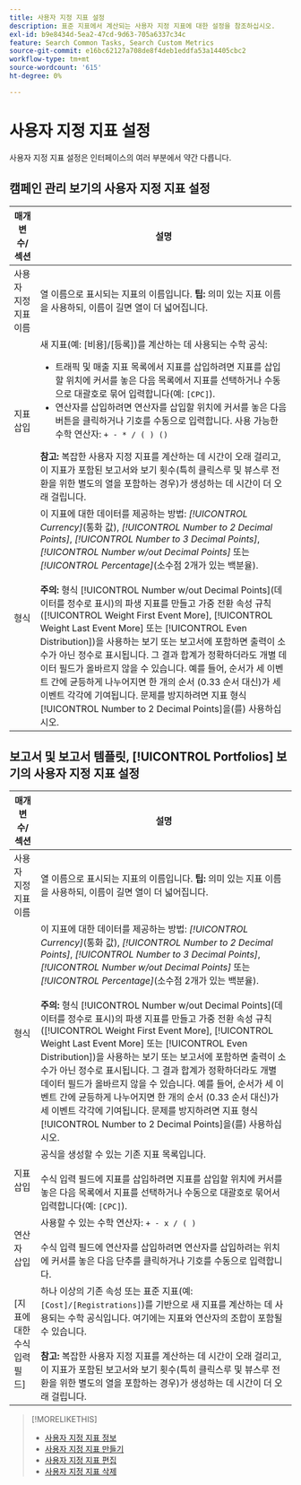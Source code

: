 ```yaml
---
title: 사용자 지정 지표 설정
description: 표준 지표에서 계산되는 사용자 지정 지표에 대한 설정을 참조하십시오.
exl-id: b9e8434d-5ea2-47cd-9d63-705a6337c34c
feature: Search Common Tasks, Search Custom Metrics
source-git-commit: e16bc62127a708de8f4deb1eddfa53a14405cbc2
workflow-type: tm+mt
source-wordcount: '615'
ht-degree: 0%

---
```


# 사용자 지정 지표 설정

사용자 지정 지표 설정은 인터페이스의 여러 부분에서 약간 다릅니다.

## 캠페인 관리 보기의 사용자 지정 지표 설정

| 매개변수/섹션 | 설명 |
|----|----|
| 사용자 지정 지표 이름 | 열 이름으로 표시되는 지표의 이름입니다. <b>팁:</b> 의미 있는 지표 이름을 사용하되, 이름이 길면 열이 더 넓어집니다. |
| 지표 삽입 | 새 지표(예: [비용]/[등록])를 계산하는 데 사용되는 수학 공식:<ul><li>트래픽 및 매출 지표 목록에서 지표를 삽입하려면 지표를 삽입할 위치에 커서를 놓은 다음 목록에서 지표를 선택하거나 수동으로 대괄호로 묶어 입력합니다(예: `[CPC]`).</li><li>연산자를 삽입하려면 연산자를 삽입할 위치에 커서를 놓은 다음 버튼을 클릭하거나 기호를 수동으로 입력합니다. 사용 가능한 수학 연산자: `+ - * / ( ) ()`</li></ul><b>참고:</b> 복잡한 사용자 지정 지표를 계산하는 데 시간이 오래 걸리고, 이 지표가 포함된 보고서와 보기 횟수(특히 클릭스루 및 뷰스루 전환을 위한 별도의 열을 포함하는 경우)가 생성하는 데 시간이 더 오래 걸립니다. |
| 형식 | 이 지표에 대한 데이터를 제공하는 방법: *[!UICONTROL Currency]*(통화 값), *[!UICONTROL Number to 2 Decimal Points]*, *[!UICONTROL Number to 3 Decimal Points]*, *[!UICONTROL Number w/out Decimal Points]* 또는 *[!UICONTROL Percentage]*(소수점 2개가 있는 백분율).<br><br><b>주의:</b> 형식 [!UICONTROL Number w/out Decimal Points](데이터를 정수로 표시)의 파생 지표를 만들고 가중 전환 속성 규칙([!UICONTROL Weight First Event More], [!UICONTROL Weight Last Event More] 또는 [!UICONTROL Even Distribution])을 사용하는 보기 또는 보고서에 포함하면 출력이 소수가 아닌 정수로 표시됩니다. 그 결과 합계가 정확하더라도 개별 데이터 필드가 올바르지 않을 수 있습니다. 예를 들어, 순서가 세 이벤트 간에 균등하게 나누어지면 한 개의 순서 (0.33 순서 대신)가 세 이벤트 각각에 기여됩니다. 문제를 방지하려면 지표 형식 [!UICONTROL Number to 2 Decimal Points]을(를) 사용하십시오. |

## 보고서 및 보고서 템플릿, [!UICONTROL Portfolios] 보기의 사용자 지정 지표 설정

| 매개변수/섹션 | 설명 |
|----|----|
| 사용자 지정 지표 이름 | 열 이름으로 표시되는 지표의 이름입니다. <b>팁:</b> 의미 있는 지표 이름을 사용하되, 이름이 길면 열이 더 넓어집니다. |
| 형식 | 이 지표에 대한 데이터를 제공하는 방법: *[!UICONTROL Currency]*(통화 값), *[!UICONTROL Number to 2 Decimal Points]*, *[!UICONTROL Number to 3 Decimal Points]*, *[!UICONTROL Number w/out Decimal Points]* 또는 *[!UICONTROL Percentage]*(소수점 2개가 있는 백분율).<br><br><b>주의:</b> 형식 [!UICONTROL Number w/out Decimal Points](데이터를 정수로 표시)의 파생 지표를 만들고 가중 전환 속성 규칙([!UICONTROL Weight First Event More], [!UICONTROL Weight Last Event More] 또는 [!UICONTROL Even Distribution])을 사용하는 보기 또는 보고서에 포함하면 출력이 소수가 아닌 정수로 표시됩니다. 그 결과 합계가 정확하더라도 개별 데이터 필드가 올바르지 않을 수 있습니다. 예를 들어, 순서가 세 이벤트 간에 균등하게 나누어지면 한 개의 순서 (0.33 순서 대신)가 세 이벤트 각각에 기여됩니다. 문제를 방지하려면 지표 형식 [!UICONTROL Number to 2 Decimal Points]을(를) 사용하십시오. |
| 지표 삽입 | 공식을 생성할 수 있는 기존 지표 목록입니다.<br><br>수식 입력 필드에 지표를 삽입하려면 지표를 삽입할 위치에 커서를 놓은 다음 목록에서 지표를 선택하거나 수동으로 대괄호로 묶어서 입력합니다(예: `[CPC]`). |
| 연산자 삽입 | 사용할 수 있는 수학 연산자: `+ - x / ( )`<br><br>수식 입력 필드에 연산자를 삽입하려면 연산자를 삽입하려는 위치에 커서를 놓은 다음 단추를 클릭하거나 기호를 수동으로 입력합니다. |
| [지표에 대한 수식 입력 필드] | 하나 이상의 기존 속성 또는 표준 지표(예: `[Cost]/[Registrations]`)를 기반으로 새 지표를 계산하는 데 사용되는 수학 공식입니다. 여기에는 지표와 연산자의 조합이 포함될 수 있습니다.<br><br><b>참고:</b> 복잡한 사용자 지정 지표를 계산하는 데 시간이 오래 걸리고, 이 지표가 포함된 보고서와 보기 횟수(특히 클릭스루 및 뷰스루 전환을 위한 별도의 열을 포함하는 경우)가 생성하는 데 시간이 더 오래 걸립니다. |

>[!MORELIKETHIS]
>
>* [사용자 지정 지표 정보](custom-metric-about.md)
>* [사용자 지정 지표 만들기](custom-metric-create.md)
>* [사용자 지정 지표 편집](custom-metric-edit.md)
>* [사용자 지정 지표 삭제](custom-metric-delete.md)
